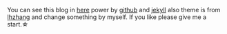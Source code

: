You can see this blog in [here](lpig.github.io)   power by [github](https://github.com/) and [jekyll](http://jekyllrb.com/)    also theme is from [lhzhang](https://github.com/waynezhang/blog) and change something by myself.
If you like please give me a start.☆
